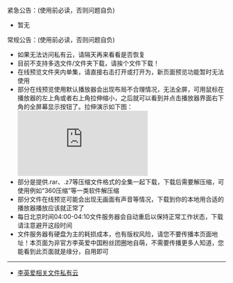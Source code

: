 紧急公告：(使用前必读，否则问题自负)              
* 暂无          

常规公告：(使用前必读，否则问题自负)        
* 如果无法访问私有云，请隔天再来看看是否恢复          
* 目前不支持多选文件/文件夹下载，请挨个文件下载！       
* 在线预览文件夹内单集，请直接右击打开或打开为，新页面预览功能暂时无法使用
* 部分在线预览使用默认播放器会出现布局不合理情况，无法全屏，可用鼠标在播放器的左上角或者右上角拉伸缩小，之后就可以看到并点击播放器界面右下角的全屏幕显示按钮了。拉伸演示如下图：        
![](http://op.sbb.zone:8889/index.php?share/fileProxy&user=1&sid=XxVbwBPT)           
* 部分是提供.rar、.z7等压缩文件格式的全集一起下载，下载后需要解压缩，可使用例如“360压缩”等一类软件解压缩         
* 部分文件在线预览可能会出现无画面有声音等情况，下载到你的本地用合适的播放器播放应该就正常了              
* 每日北京时间04:00-04:10文件服务器会自动重启以保持正常工作状态，下载请注意避开这段时间            
* 文件服务器有硬盘为主的耗损成本，也有版权风险，请您不要传播本页面地址！本页面为非官方李英爱中国粉丝团圈地自萌，不需要传播更多人知道，您能看到此页面就是缘分，自用即可             

-------------------------------------------------------------------------------------------------------------
* [李英爱相关文件私有云](http://op.sbb.zone:8889/index.php?share/folder&user=1&sid=n4YhVKmP)               
 
